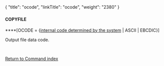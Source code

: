 {
    "title": "ocode",
    "linkTitle": "ocode",
    "weight": "2380"
}<span id="ocode"></span>

### 

#### COPYFILE

****\[OCODE =
{<u>internal code determined by the system</u>
| ASCII | EBCDIC}\]**<span style="font-weight: normal;"> </span>**

Output file data code.

 

[Return to Command index](../../)
